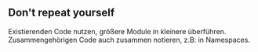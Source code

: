 ## Don't repeat yourself

Existierenden Code nutzen, größere Module in kleinere überführen. Zusammengehörigen Code auch zusammen notieren, z.B: in Namespaces.